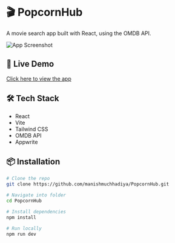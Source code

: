 # 🎬 PopcornHub

A movie search app built with React, using the OMDB API.

![App Screenshot](<img width="1351" height="3785" alt="popcornhub-manish-dev netlify app_" src="https://github.com/user-attachments/assets/cd46f6c7-bfbb-45da-998e-fefd625f7508" />
)

## 🚀 Live Demo
[Click here to view the app](https://popcornhub-manish-dev.netlify.app/)

## 🛠️ Tech Stack
- React
- Vite
- Tailwind CSS
- OMDB API
- Appwrite

## 📦 Installation
```bash
# Clone the repo
git clone https://github.com/manishmuchhadiya/PopcornHub.git

# Navigate into folder
cd PopcornHub

# Install dependencies
npm install

# Run locally
npm run dev


